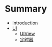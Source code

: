 # Summary

* [Introduction](README.md)
* [UI](UI.md)
   * [UIView](uiview.md)
   * [定时器](timer.md)


